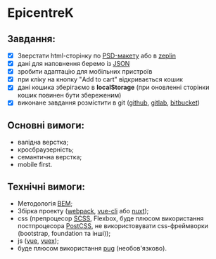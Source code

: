 # EpicentreK

## Завдання:
 - [x] Зверстати html-cторінку по [PSD-макету](https://drive.google.com/uc?authuser=0&id=1Dohak88MdkD_NJ8mMD3cmqj3fAvC_VDH&export=download) або в [zeplin](https://zpl.io/VDEX93l)
 - [x] дані для наповнення беремо із [JSON](https://drive.google.com/file/d/1HCpjoIwo_EvLjslyCmifTh_tOXwEKbaC/view?usp=sharing;)
 - [x] зробити адаптацію для мобільних пристроїв
 - [x] при кліку на кнопку "Add to cart" відкривається кошик
 - [x] дані кошика зберігаємо в **localStorage** (при оновленні сторінки кошик повинен бути збереженим)
 - [x] виконане завдання розмістити в git ([github](https://github.com/), [gitlab](https://gitlab.com/), [bitbucket](https://bitbucket.org/))
 
## Основні вимоги:
 - валідна верстка;
 - кросбраузерність;
 - семантична верстка;
 - mobile first.

## Технічні вимоги:
 - Методологія [BEM](https://en.bem.info/methodology/);
 - Збірка проекту ([webpack](https://webpack.js.org/), [vue-cli](https://cli.vuejs.org/) або [nuxt](https://ru.nuxtjs.org/guides/get-started/installation));
 - css (препроцесор [SCSS](https://sass-lang.com/), Flexbox, буде плюсом використання постпроцесора [PostCSS](https://postcss.org/), не використовувати css-фреймворки (bootstrap, foundation та інші));
 - js ([vue](https://vuejs.org/), [vuex](https://vuex.vuejs.org/ru/guide/));
 - буде плюсом використання [pug](https://pugjs.org/) (необов'язково).


